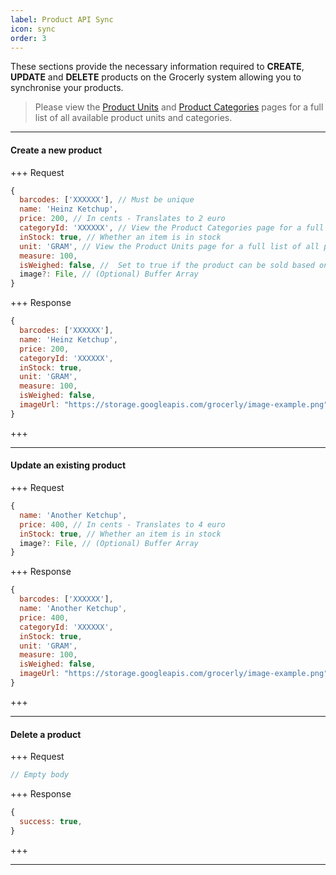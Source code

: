 ```yaml
---
label: Product API Sync
icon: sync
order: 3
---
```


These sections provide the necessary information required to **CREATE**, **UPDATE** and **DELETE** products on the Grocerly system allowing you to synchronise your products.

> Please view the [Product Units](units.md) and [Product Categories](categories.md) pages for a full list of all available product units and categories.

---

#### Create a new product

+++ Request

```js [!badge variant="primary" text="POST"] /supermarket/products
{
  barcodes: ['XXXXXX'], // Must be unique
  name: 'Heinz Ketchup',
  price: 200, // In cents - Translates to 2 euro
  categoryId: 'XXXXXX', // View the Product Categories page for a full list of all possible categories
  inStock: true, // Whether an item is in stock
  unit: 'GRAM', // View the Product Units page for a full list of all possible units
  measure: 100,
  isWeighed: false, //  Set to true if the product can be sold based on weight. Defaults to false if not provided
  image?: File, // (Optional) Buffer Array
}
```

+++ Response

```js
{
  barcodes: ['XXXXXX'],
  name: 'Heinz Ketchup',
  price: 200,
  categoryId: 'XXXXXX',
  inStock: true,
  unit: 'GRAM',
  measure: 100,
  isWeighed: false,
  imageUrl: "https://storage.googleapis.com/grocerly/image-example.png",
}
```

+++

---

#### Update an existing product

+++ Request

```js [!badge variant="warning" text="PUT"] /supermarket/products/:PRODUCT_BARCODE:
{
  name: 'Another Ketchup',
  price: 400, // In cents - Translates to 4 euro
  inStock: true, // Whether an item is in stock
  image?: File, // (Optional) Buffer Array
}
```

+++ Response

```js
{
  barcodes: ['XXXXXX'],
  name: 'Another Ketchup',
  price: 400,
  categoryId: 'XXXXXX',
  inStock: true,
  unit: 'GRAM',
  measure: 100,
  isWeighed: false,
  imageUrl: "https://storage.googleapis.com/grocerly/image-example.png",
}
```

+++

---

#### Delete a product

+++ Request

```js [!badge variant="danger" text="DELETE"] /supermarket/products/:PRODUCT_BARCODE:
// Empty body
```

+++ Response

```js
{
  success: true,
}
```

+++

---
